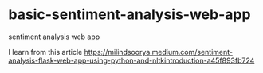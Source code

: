# basic-sentiment-analysis-web-app
sentiment analysis web app

I learn from this article https://milindsoorya.medium.com/sentiment-analysis-flask-web-app-using-python-and-nltkintroduction-a45f893fb724

